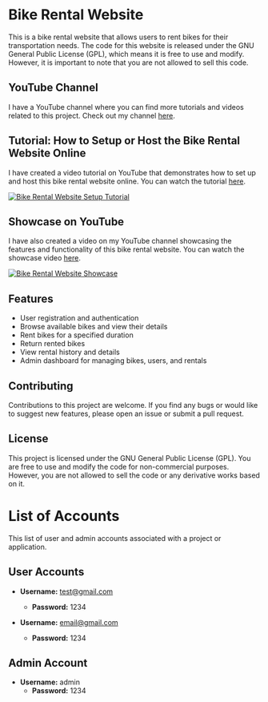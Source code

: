 # Bike Rental Website

This is a bike rental website that allows users to rent bikes for their transportation needs. The code for this website is released under the GNU General Public License (GPL), which means it is free to use and modify. However, it is important to note that you are not allowed to sell this code.

## YouTube Channel

I have a YouTube channel where you can find more tutorials and videos related to this project. Check out my channel [here](https://www.youtube.com/@GeekForeverChannel).

## Tutorial: How to Setup or Host the Bike Rental Website Online

I have created a video tutorial on YouTube that demonstrates how to set up and host this bike rental website online. You can watch the tutorial [here](https://youtu.be/qnrXURmQSlI).

[![Bike Rental Website Setup Tutorial](https://i.ytimg.com/vi/qnrXURmQSlI/maxresdefault.jpg)](https://youtu.be/qnrXURmQSlI)

## Showcase on YouTube

I have also created a video on my YouTube channel showcasing the features and functionality of this bike rental website. You can watch the showcase video [here](https://youtu.be/CMTObiR45LI).

[![Bike Rental Website Showcase](https://i.ytimg.com/vi/CMTObiR45LI/maxresdefault.jpg)](https://youtu.be/CMTObiR45LI)

## Features

- User registration and authentication
- Browse available bikes and view their details
- Rent bikes for a specified duration
- Return rented bikes
- View rental history and details
- Admin dashboard for managing bikes, users, and rentals

## Contributing
Contributions to this project are welcome. If you find any bugs or would like to suggest new features, please open an issue or submit a pull request.

## License
This project is licensed under the GNU General Public License (GPL). You are free to use and modify the code for non-commercial purposes. However, you are not allowed to sell the code or any derivative works based on it.

# List of Accounts

This list of user and admin accounts associated with a project or application.

## User Accounts

- **Username:** test@gmail.com
  - **Password:** 1234

- **Username:** email@gmail.com
  - **Password:** 1234

## Admin Account

- **Username:** admin
  - **Password:** 1234
